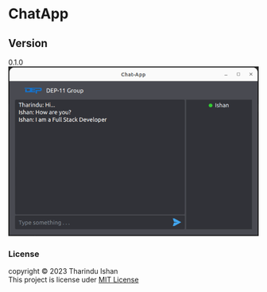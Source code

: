 # ChatApp

## Version
0.1.0
![img.png](img.png)

### License
copyright &copy; 2023 Tharindu Ishan <br>
This project is license uder [MIT License](License.txt)